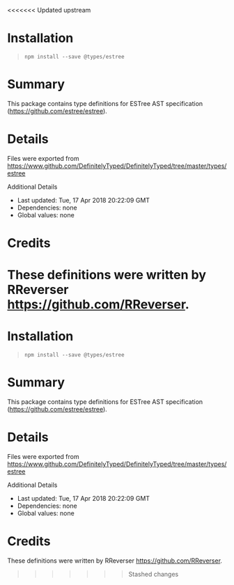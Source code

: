 <<<<<<< Updated upstream
# Installation
> `npm install --save @types/estree`

# Summary
This package contains type definitions for ESTree AST specification (https://github.com/estree/estree).

# Details
Files were exported from https://www.github.com/DefinitelyTyped/DefinitelyTyped/tree/master/types/estree

Additional Details
 * Last updated: Tue, 17 Apr 2018 20:22:09 GMT
 * Dependencies: none
 * Global values: none

# Credits
These definitions were written by RReverser <https://github.com/RReverser>.
=======
# Installation
> `npm install --save @types/estree`

# Summary
This package contains type definitions for ESTree AST specification (https://github.com/estree/estree).

# Details
Files were exported from https://www.github.com/DefinitelyTyped/DefinitelyTyped/tree/master/types/estree

Additional Details
 * Last updated: Tue, 17 Apr 2018 20:22:09 GMT
 * Dependencies: none
 * Global values: none

# Credits
These definitions were written by RReverser <https://github.com/RReverser>.
>>>>>>> Stashed changes
